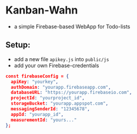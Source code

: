 # Kanban-Wahn

* a simple Firebase-based WebApp for Todo-lists

## Setup:

* add a new file `apikey.js` into `public/js`
* add your own Firebase-credentials

```json
const firebaseConfig = {
  apiKey: "yourkey",
  authDomain: "yourapp.firebaseapp.com",
  databaseURL: "https://yourapp.firebaseio.com",
  projectId: "yourproject_id",
  storageBucket: "yourapp.appspot.com",
  messagingSenderId: "12345678",
  appId: "yourapp_id",
  measurementId: "yours..."
};
```
